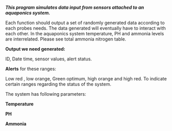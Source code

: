 ***This program simulates data input from sensors attached to an
aquaponics system.*** 
 
 Each function should output a set of randomly generated data according
 to each probes needs. The data generated will eventually have to
 interact with each other. In the aquaponics system temperature, PH and
 ammonia levels are interrelated. Please see total ammonia nitrogen
 table. 
 
 ****Output we need generated:****
  
  ID, Date time, sensor values, alert status.
   
  **Alerts** for these ranges: 
  
  Low red , low orange, Green optimum, high orange and high red. To
  indicate certain ranges regarding the status of the system.

The system has following parameters: 

**Temperature**

**PH** 

**Ammonia**
